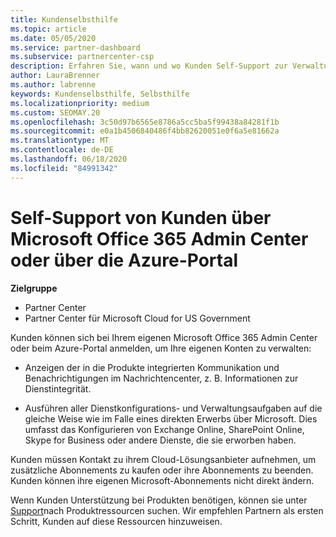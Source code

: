 ```yaml
---
title: Kundenselbsthilfe
ms.topic: article
ms.date: 05/05/2020
ms.service: partner-dashboard
ms.subservice: partnercenter-csp
description: Erfahren Sie, wann und wo Kunden Self-Support zur Verwaltung Ihrer eigenen Konten und wann Sie sich an Ihren Cloud Solution Provider-Partner wenden können.
author: LauraBrenner
ms.author: labrenne
keywords: Kundenselbsthilfe, Selbsthilfe
ms.localizationpriority: medium
ms.custom: SEOMAY.20
ms.openlocfilehash: 3c50d97b6565e8786a5cc5ba5f99438a84281f1b
ms.sourcegitcommit: e0a1b4506840486f4bb82620051e0f6a5e81662a
ms.translationtype: MT
ms.contentlocale: de-DE
ms.lasthandoff: 06/18/2020
ms.locfileid: "84991342"
---
```

# <a name="customer-self-support-through-microsoft-office-365-admin-center-or-through-the-azure-portal"></a>Self-Support von Kunden über Microsoft Office 365 Admin Center oder über die Azure-Portal

**Zielgruppe**

-  Partner Center
-  Partner Center für Microsoft Cloud for US Government

Kunden können sich bei Ihrem eigenen Microsoft Office 365 Admin Center oder beim Azure-Portal anmelden, um Ihre eigenen Konten zu verwalten:

-   Anzeigen der in die Produkte integrierten Kommunikation und Benachrichtigungen im Nachrichtencenter, z. B. Informationen zur Dienstintegrität.

-   Ausführen aller Dienstkonfigurations- und Verwaltungsaufgaben auf die gleiche Weise wie im Falle eines direkten Erwerbs über Microsoft. Dies umfasst das Konfigurieren von Exchange Online, SharePoint Online, Skype for Business oder andere Dienste, die sie erworben haben.

Kunden müssen Kontakt zu ihrem Cloud-Lösungsanbieter aufnehmen, um zusätzliche Abonnements zu kaufen oder ihre Abonnements zu beenden. Kunden können ihre eigenen Microsoft-Abonnements nicht direkt ändern.

Wenn Kunden Unterstützung bei Produkten benötigen, können sie unter [Support](https://partnercenter.microsoft.com/partner/support)nach Produktressourcen suchen. Wir empfehlen Partnern als ersten Schritt, Kunden auf diese Ressourcen hinzuweisen.

 

 



